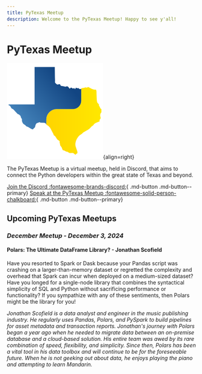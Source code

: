 ```yaml
---
title: PyTexas Meetup
description: Welcome to the PyTexas Meetup! Happy to see y'all!
---
```


# PyTexas Meetup


![PyTexas Logo](assets/images/pytexas-logo.png){align=right}

The PyTexas Meetup is a virtual meetup, held in Discord, that aims to 
connect the Python developers within the great state
of Texas and beyond. 

[Join the Discord :fontawesome-brands-discord:](https://discord.gg/jNPAbcNukj){ .md-button .md-button--primary}
[Speak at the PyTexas Meetup :fontawesome-solid-person-chalkboard:](https://forms.gle/a9WrW7wJSkPCCG437){ .md-button .md-button--primary}

## Upcoming PyTexas Meetups

### _December Meetup - December 3, 2024_

#### Polars: The Ultimate DataFrame Library? - Jonathan Scofield

Have you resorted to Spark or Dask because your Pandas script was crashing on a larger-than-memory dataset or regretted the complexity and overhead that Spark can incur when deployed on a medium-sized dataset? Have you longed for a single-node library that combines the syntactical simplicity of SQL and Python without sacrificing performance or functionality? If you sympathize with any of these sentiments, then Polars might be the library for you!

*Jonathan Scofield is a data analyst and engineer in the music publishing industry. He regularly uses Pandas, Polars, and PySpark to build pipelines for asset metadata and transaction reports. Jonathan's journey with Polars began a year ago when he needed to migrate data between an on-premise database and a cloud-based solution. His entire team was awed by its rare combination of speed, flexibility, and simplicity. Since then, Polars has been a vital tool in his data toolbox and will continue to be for the foreseeable future. When he is not geeking out about data, he enjoys playing the piano and attempting to learn Mandarin.*

